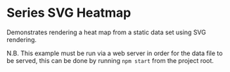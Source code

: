 # Series SVG Heatmap

Demonstrates rendering a heat map from a static data set using SVG rendering.

N.B. This example must be run via a web server in order for the data file to
be served, this can be done by running `npm start` from the project root.
